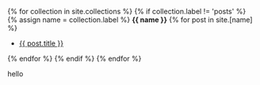 {% for collection in site.collections %}
  {% if collection.label != 'posts' %}
    {% assign name = collection.label %}
    <b>{{ name }}</b>
    {% for post in site.[name] %}
    <ul>
        <li><a href="{{ post.url | prepend: site.baseurl }}">{{ post.title }}</a></li>
    </ul>
    {% endfor %}
  {% endif %}
{% endfor %} 

hello 
